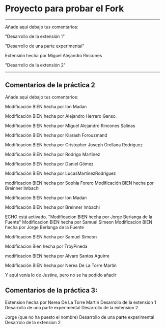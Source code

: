 # Proyecto para probar el Fork

---

Añade aquí debajo tus comentarios:

"Desarrollo de la extensión 1"

"Desarrollo de una parte experimental"

Extensión hecha por Miguel Alejandro Rincones


"Desarrollo de la extensión 2"


----
## Comentarios de la práctica 2
Añade aquí debajo tus comentarios:
<!-- A partir de aquí (esta línea no se muestra) -->

Modificación BIEN hecha por Ion Madan

Modificación BIEN hecha por Alejandro Herrero Ganso.

Modificación BIEN hecha por Miguel Alejandro Rincones Salinas

Modificación BIEN hecha por Kiarash Forouzmand

Modificacion BIEN hecha  por Cristopher Joseph Orellana Rodriguez

Modificación BIEN hecha por Rodrigo Martínez

Modificación BIEN hecha por Daniel Gómez

Modificación BIEN hecha por LucasMartínezRodríguez

modificacion BIEN hecha por Sophia Forero
Modificación BIEN hecha por Breinner Imbachi

<!-- A partir de aquí (esta línea no se muestra) -->

Modificación BIEN hecha por Ion Madan

Modificación BIEN hecha por Breinner Imbachi

ECHO está activado.
"Modificacion BIEN hecha por Jorge Berlanga de la Fuente"
Modificacion BIEN hecha por Samuel Simeon
Modificacion BIEN hecha por Jorge Berlanga de la Fuente

Modificacion BIEN hecha por Samuel Simeon

Modificacion Bien hecha por TroyPineda

modificacion BIEN hecha por Alvaro Santos Aguirre

Modificación BIEN hecha por Nerea De La Torre Martin

Y aquí venía lo de Justine, pero no se ha podido añadir


## Comentarios de la práctica 3:
<!-- A partir de aquí (esta línea no se muestra) -->

Extension hecha por Nerea De La Torre Martin
Desarrollo de la extension 1
Desarrollo de una parte experimental
Desarrollo de la extension 2

Jorge (que no ha puesto el nombre)
Desarrollo de una parte experimental
Desarrolo de la extension 2
